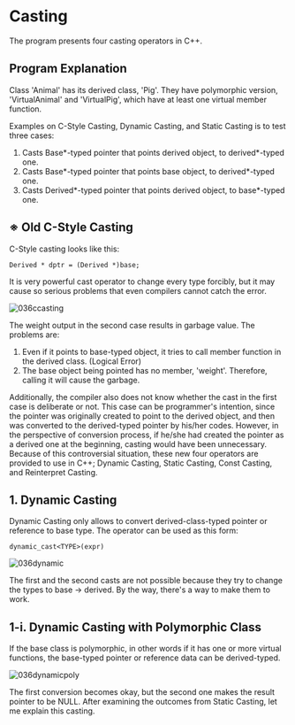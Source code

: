 # Casting

The program presents four casting operators in C++.

## Program Explanation

Class 'Animal' has its derived class, 'Pig'. They have polymorphic version, 'VirtualAnimal' and 'VirtualPig', which have at least one virtual member function.

Examples on C-Style Casting, Dynamic Casting, and Static Casting is to test three cases:

  1. Casts Base*-typed pointer that points derived object, to derived*-typed one.
  2. Casts Base*-typed pointer that points base object, to derived*-typed one.
  3. Casts Derived*-typed pointer that points derived object, to base*-typed one.

## ※ Old C-Style Casting

C-Style casting looks like this:

    Derived * dptr = (Derived *)base;
    
It is very powerful cast operator to change every type forcibly, but it may cause so serious problems that even compilers cannot catch the error.

![036ccasting](https://user-images.githubusercontent.com/48712088/141679517-41a7ade0-d642-4bc5-83c0-ac8ff7fce4ba.png)

The weight output in the second case results in garbage value.
The problems are:

  1. Even if it points to base-typed object, it tries to call member function in the derived class. (Logical Error)
  2. The base object being pointed has no member, 'weight'. Therefore, calling it will cause the garbage.

Additionally, the compiler also does not know whether the cast in the first case is deliberate or not.
This case can be programmer's intention, since the pointer was originally created to point to the derived object, and then was converted to the derived-typed pointer by his/her codes.
However, in the perspective of conversion process, if he/she had created the pointer as a derived one at the beginning, casting would have been unnecessary.
Because of this controversial situation, these new four operators are provided to use in C++; Dynamic Casting, Static Casting, Const Casting, and Reinterpret Casting.

## 1. Dynamic Casting

Dynamic Casting only allows to convert derived-class-typed pointer or reference to base type.
The operator can be used as this form:

    dynamic_cast<TYPE>(expr)

![036dynamic](https://user-images.githubusercontent.com/48712088/141686882-8c2b06b5-6a78-4ba2-82d8-962b16b29862.png)

The first and the second casts are not possible because they try to change the types to base → derived.
By the way, there's a way to make them to work.

## 1-i. Dynamic Casting with Polymorphic Class

If the base class is polymorphic, in other words if it has one or more virtual functions, the base-typed pointer or reference data can be derived-typed.

![036dynamicpoly](https://user-images.githubusercontent.com/48712088/141687427-b4111095-6cfb-4c8e-8c0b-d590d55572c7.png)

The first conversion becomes okay, but the second one makes the result pointer to be NULL.
After examining the outcomes from Static Casting, let me explain this casting.
